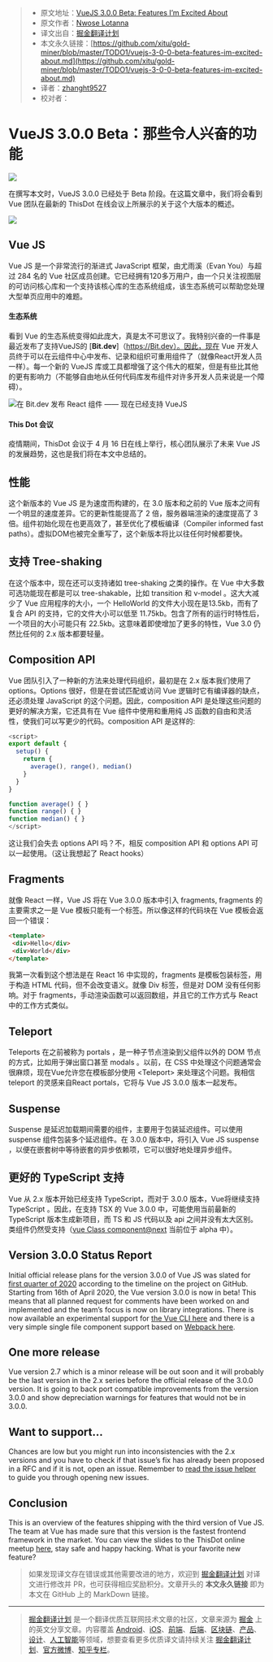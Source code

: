 > * 原文地址：[VueJS 3.0.0 Beta: Features I’m Excited About](https://blog.bitsrc.io/vuejs-3-0-0-beta-features-im-excited-about-c70b82fac163)
> * 原文作者：[Nwose Lotanna](https://medium.com/@viclotana)
> * 译文出自：[掘金翻译计划](https://github.com/xitu/gold-miner)
> * 本文永久链接：[https://github.com/xitu/gold-miner/blob/master/TODO1/vuejs-3-0-0-beta-features-im-excited-about.md](https://github.com/xitu/gold-miner/blob/master/TODO1/vuejs-3-0-0-beta-features-im-excited-about.md)
> * 译者：[zhanght9527](https://github.com/zhanght9527)
> * 校对者：

# VueJS 3.0.0 Beta：那些令人兴奋的功能

![](https://cdn-images-1.medium.com/max/2560/1*RldyrFWyMYS5mhvUNmkw7g.jpeg)

在撰写本文时，VueJS 3.0.0 已经处于 Beta 阶段。在这篇文章中，我们将会看到 Vue 团队在最新的 ThisDot 在线会议上所展示的关于这个大版本的概述。

![](https://cdn-images-1.medium.com/max/2952/1*jfs5yQ21kQKLCvbvuHmSXA.png)

## Vue JS

Vue JS 是一个非常流行的渐进式 JavaScript 框架，由尤雨溪（Evan You）与超过 284 名的 Vue 社区成员创建。它已经拥有120多万用户，由一个只关注视图层的可访问核心库和一个支持该核心库的生态系统组成，该生态系统可以帮助您处理大型单页应用中的难题。

#### 生态系统

看到 Vue 的生态系统变得如此庞大，真是太不可思议了。我特别兴奋的一件事是最近发布了支持VueJS的 [**Bit.dev**]（https://Bit.dev）。因此，现在 Vue 开发人员终于可以在云组件中心中发布、记录和组织可重用组件了（就像React开发人员一样）。每一个新的 VueJS 库或工具都增强了这个伟大的框架，但是有些比其他的更有影响力（不能够自由地从任何代码库发布组件对许多开发人员来说是一个障碍）。

![在 [Bit.dev](https://bit.dev) 发布 React 组件 —— 现在已经支持 VueJS](https://cdn-images-1.medium.com/max/2000/1*Nj2EzGOskF51B5AKuR-szw.gif)

#### This Dot 会议

疫情期间，ThisDot 会议于 4 月 16 日在线上举行，核心团队展示了未来 Vue JS 的发展趋势，这也是我们将在本文中总结的。

## 性能

这个新版本的 Vue JS 是为速度而构建的，在 3.0 版本和之前的 Vue 版本之间有一个明显的速度差异。它的更新性能提高了 2 倍，服务器端渲染的速度提高了 3 倍。组件初始化现在也更高效了，甚至优化了模板编译（Compiler informed fast paths）。虚拟DOM也被完全重写了，这个新版本将比以往任何时候都要快。

## 支持 Tree-shaking

在这个版本中，现在还可以支持诸如 tree-shaking 之类的操作。在 Vue 中大多数可选功能现在都是可以 tree-shakable，比如 transition 和 v-model 。这大大减少了 Vue 应用程序的大小，一个 HelloWorld 的文件大小现在是13.5kb，而有了复合 API 的支持，它的文件大小可以低至 11.75kb。包含了所有的运行时特性后，一个项目的大小可能只有 22.5kb。这意味着即使增加了更多的特性，Vue 3.0 仍然比任何的 2.x 版本都要轻量。

## Composition API

Vue 团队引入了一种新的方法来处理代码组织，最初是在 2.x 版本我们使用了 options。Options 很好，但是在尝试匹配或访问 Vue 逻辑时它有编译器的缺点，还必须处理 JavaScript 的这个问题。因此，composition API 是处理这些问题的更好的解决方案，它还具有在 Vue 组件中使用和重用纯 JS 函数的自由和灵活性，使我们可以写更少的代码。composition API 是这样的:

```js
<script>
export default {
  setup() {
    return {
      average(), range(), median()
    }
  }
} 

function average() { } 
function range() { } 
function median() { }
</script>
```

这让我们会失去 options API 吗？不，相反 composition API 和 options API 可以一起使用。（这让我想起了 React hooks）

## Fragments

就像 React 一样，Vue JS 将在 Vue 3.0.0 版本中引入 fragments, fragments 的主要需求之一是 Vue 模板只能有一个标签。所以像这样的代码块在 Vue 模板会返回一个错误：

```html
<template>   
 <div>Hello</div>   
 <div>World</div>   
</template>
```

我第一次看到这个想法是在 React 16 中实现的，fragments 是模板包装标签，用于构造 HTML 代码，但不会改变语义。就像 Div 标签，但是对 DOM 没有任何影响。对于 fragments，手动渲染函数可以返回数组，并且它的工作方式与 React 中的工作方式类似。

## Teleport

Teleports 在之前被称为 portals ，是一种子节点渲染到父组件以外的 DOM 节点的方式，比如用于弹出窗口甚至 modals 。以前，在 CSS 中处理这个问题通常会很麻烦，现在Vue允许您在模板部分使用 \<Teleport> 来处理这个问题。我相信 teleport 的灵感来自React portals，它将与 Vue JS 3.0.0 版本一起发布。

## Suspense

Suspense 是延迟加载期间需要的组件，主要用于包装延迟组件。可以使用 suspense 组件包装多个延迟组件。在 3.0.0 版本中，将引入 Vue JS suspense ，以便在嵌套树中等待嵌套的异步依赖项，它可以很好地处理异步组件。

## 更好的 TypeScript 支持

Vue 从 2.x 版本开始已经支持 TypeScript，而对于 3.0.0 版本，Vue将继续支持 TypeScript 。因此，在支持 TSX 的 Vue 3.0.0 中，可能使用当前最新的 TypeScript 版本生成新项目，而 TS 和 JS 代码以及 api 之间并没有太大区别。类组件仍然受支持（[vue Class component@next](https://github.com/vuejs/vue-Class-component/tree/next) 当前位于 alpha 中）。

## Version 3.0.0 Status Report

Initial official release plans for the version 3.0.0 of Vue JS was slated for [first quarter of 2020](https://github.com/vuejs/vue/projects/6) according to the timeline on the project on GitHub. Starting from 16th of April 2020, the Vue version 3.0.0 is now in beta! This means that all planned request for comments have been worked on and implemented and the team’s focus is now on library integrations. There is now available an experimental support for [the Vue CLI here](https://github.com/vuejs/vue-cli-plugin-vue-next) and there is a very simple single file component support based on [Webpack here](https://github.com/vuejs/vue-next-webpack-preview).

## One more release

Vue version 2.7 which is a minor release will be out soon and it will probably be the last version in the 2.x series before the official release of the 3.0.0 version. It is going to back port compatible improvements from the version 3.0.0 and show depreciation warnings for features that would not be in 3.0.0.

## Want to support…

Chances are low but you might run into inconsistencies with the 2.x versions and you have to check if that issue’s fix has already been proposed in a RFC and if it is not, open an issue. Remember to [read the issue helper](https://new-issue.vuejs.org/?repo=vuejs/vue-next) to guide you through opening new issues.

## Conclusion

This is an overview of the features shipping with the third version of Vue JS. The team at Vue has made sure that this version is the fastest frontend framework in the market. You can view the slides to the ThisDot online meetup [here](https://t.co/7TP5ZMtjK4?amp=1), stay safe and happy hacking. What is your favorite new feature?

> 如果发现译文存在错误或其他需要改进的地方，欢迎到 [掘金翻译计划](https://github.com/xitu/gold-miner) 对译文进行修改并 PR，也可获得相应奖励积分。文章开头的 **本文永久链接** 即为本文在 GitHub 上的 MarkDown 链接。

---

> [掘金翻译计划](https://github.com/xitu/gold-miner) 是一个翻译优质互联网技术文章的社区，文章来源为 [掘金](https://juejin.im) 上的英文分享文章。内容覆盖 [Android](https://github.com/xitu/gold-miner#android)、[iOS](https://github.com/xitu/gold-miner#ios)、[前端](https://github.com/xitu/gold-miner#前端)、[后端](https://github.com/xitu/gold-miner#后端)、[区块链](https://github.com/xitu/gold-miner#区块链)、[产品](https://github.com/xitu/gold-miner#产品)、[设计](https://github.com/xitu/gold-miner#设计)、[人工智能](https://github.com/xitu/gold-miner#人工智能)等领域，想要查看更多优质译文请持续关注 [掘金翻译计划](https://github.com/xitu/gold-miner)、[官方微博](http://weibo.com/juejinfanyi)、[知乎专栏](https://zhuanlan.zhihu.com/juejinfanyi)。
